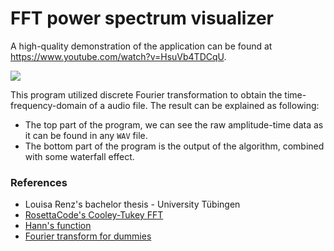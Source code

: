 # FFT power spectrum visualizer

A high-quality demonstration of the application can be found at https://www.youtube.com/watch?v=HsuVb4TDCqU.

![](data/output-opt.gif)

This program utilized discrete Fourier transformation to obtain the time-frequency-domain of a audio file. The result
can be explained as following:

- The top part of the program, we can see the raw amplitude-time data as it can be found in any `WAV` file.  
- The bottom part of the program is the output of the algorithm, combined with some waterfall effect.

### References
- Louisa Renz's bachelor thesis - University Tübingen
- [RosettaCode's Cooley-Tukey FFT](https://rosettacode.org/wiki/Fast_Fourier_transform)
- [Hann's function](https://en.wikipedia.org/wiki/Hann_function)
- [Fourier transform for dummies](https://math.stackexchange.com/questions/1002/fourier-transform-for-dummies)
